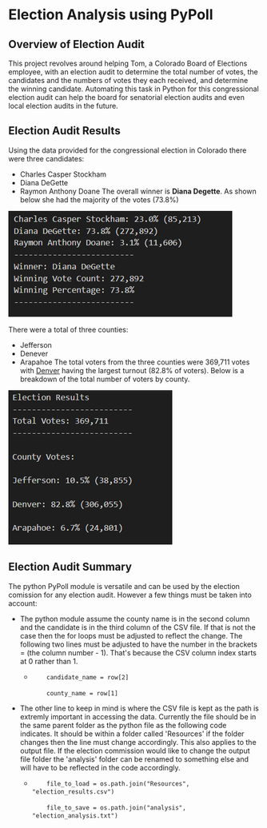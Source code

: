 # Election Analysis using PyPoll

## Overview of Election Audit
This project revolves around helping Tom, a Colorado Board of Elections employee, with an election audit to determine the total number of votes, the candidates and the numbers of votes they each received, and determine the winning candidate. Automating this task in Python for this congressional election audit can help the board for senatorial election audits and even local election audits in the future. 

## Election Audit Results
Using the data provided for the congressional election in Colorado there were three candidates:
- Charles Casper Stockham
- Diana DeGette
- Raymon Anthony Doane
The overall winner is **Diana Degette**. As shown below she had the majority of the votes (73.8%)

![Overall Vote Outcome](https://github.com/ayaakoub/Election-Analysis/blob/main/Resources/Candidates_Votes.PNG)

There were a total of three counties:
- Jefferson 
- Denever 
- Arapahoe
The total voters from the three counties were 369,711 votes with <ins>Denver</ins> having the largest turnout (82.8% of voters). Below is a breakdown of the total number of voters by county.

![Overall County Outcome](https://github.com/ayaakoub/Election-Analysis/blob/main/Resources/County_Votes.PNG)

## Election Audit Summary 

The python PyPoll module is versatile and can be used by the election comission for any election audit. However a few things must be taken into account:
- The python module assume the county name is in the second column and the candidate is in the third column of the CSV file. If that is not the case then the for loops must be adjusted to reflect the change. The following two lines must be adjusted to have the number in the brackets = (the column number - 1). That's because the CSV column index starts at 0 rather than 1. 
  -         candidate_name = row[2]

            county_name = row[1]

- The other line to keep in mind is where the CSV file is kept as the path is extremly important in accessing the data. Currently the file should be in the same parent folder as the python file as the following code indicates. It should be within a folder called 'Resources' if the folder changes then the line must change accordingly. This also applies to the output file. If the election commission would like to change the output file folder the 'analysis' folder can be renamed to something else and will have to be reflected in the code accordingly.
  -         file_to_load = os.path.join("Resources", "election_results.csv")
  
            file_to_save = os.path.join("analysis", "election_analysis.txt")


